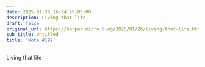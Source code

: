 ```yaml
---
date: 2025-01-26 16:34:25-05:00
description: Living that life
draft: false
original_url: https://harper.micro.blog/2025/01/26/living-that-life.html
sub_title: Untitled
title: 'Note #192'
---
```


Living that life